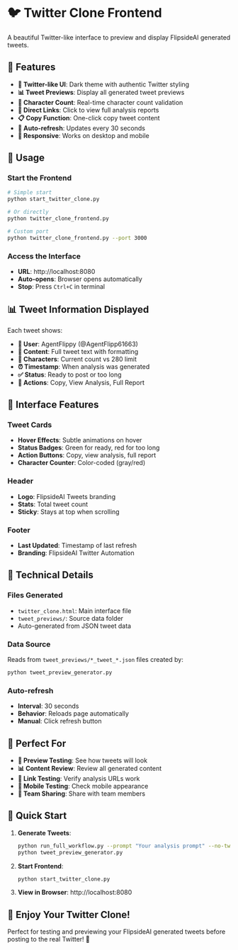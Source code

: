 # 🐦 Twitter Clone Frontend

A beautiful Twitter-like interface to preview and display FlipsideAI generated tweets.

## 🚀 Features

- **📱 Twitter-like UI**: Dark theme with authentic Twitter styling
- **📊 Tweet Previews**: Display all generated tweet previews
- **📏 Character Count**: Real-time character count validation
- **🔗 Direct Links**: Click to view full analysis reports
- **📋 Copy Function**: One-click copy tweet content
- **🔄 Auto-refresh**: Updates every 30 seconds
- **📱 Responsive**: Works on desktop and mobile

## 🎯 Usage

### Start the Frontend
```bash
# Simple start
python start_twitter_clone.py

# Or directly
python twitter_clone_frontend.py

# Custom port
python twitter_clone_frontend.py --port 3000
```

### Access the Interface
- **URL**: http://localhost:8080
- **Auto-opens**: Browser opens automatically
- **Stop**: Press `Ctrl+C` in terminal

## 📊 Tweet Information Displayed

Each tweet shows:
- **👤 User**: AgentFlippy (@AgentFlipp61663)
- **📝 Content**: Full tweet text with formatting
- **📏 Characters**: Current count vs 280 limit
- **⏰ Timestamp**: When analysis was generated
- **✅ Status**: Ready to post or too long
- **🔗 Actions**: Copy, View Analysis, Full Report

## 🎨 Interface Features

### Tweet Cards
- **Hover Effects**: Subtle animations on hover
- **Status Badges**: Green for ready, red for too long
- **Action Buttons**: Copy, view analysis, full report
- **Character Counter**: Color-coded (gray/red)

### Header
- **Logo**: FlipsideAI Tweets branding
- **Stats**: Total tweet count
- **Sticky**: Stays at top when scrolling

### Footer
- **Last Updated**: Timestamp of last refresh
- **Branding**: FlipsideAI Twitter Automation

## 🔧 Technical Details

### Files Generated
- `twitter_clone.html`: Main interface file
- `tweet_previews/`: Source data folder
- Auto-generated from JSON tweet data

### Data Source
Reads from `tweet_previews/*_tweet_*.json` files created by:
```bash
python tweet_preview_generator.py
```

### Auto-refresh
- **Interval**: 30 seconds
- **Behavior**: Reloads page automatically
- **Manual**: Click refresh button

## 🎯 Perfect For

- **👀 Preview Testing**: See how tweets will look
- **📊 Content Review**: Review all generated content
- **🔗 Link Testing**: Verify analysis URLs work
- **📱 Mobile Testing**: Check mobile appearance
- **👥 Team Sharing**: Share with team members

## 🚀 Quick Start

1. **Generate Tweets**:
   ```bash
   python run_full_workflow.py --prompt "Your analysis prompt" --no-twitter
   python tweet_preview_generator.py
   ```

2. **Start Frontend**:
   ```bash
   python start_twitter_clone.py
   ```

3. **View in Browser**: http://localhost:8080

## 🎉 Enjoy Your Twitter Clone!

Perfect for testing and previewing your FlipsideAI generated tweets before posting to the real Twitter! 🚀

